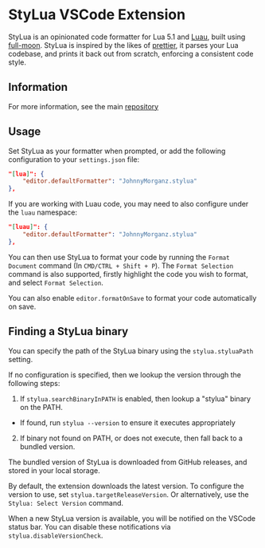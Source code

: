 # StyLua VSCode Extension

StyLua is an opinionated code formatter for Lua 5.1 and [Luau](https://roblox.github.io/luau/), built using [full-moon](https://github.com/Kampfkarren/full-moon).
StyLua is inspired by the likes of [prettier](https://github.com/prettier/prettier), it parses your Lua codebase, and prints it back out from scratch,
enforcing a consistent code style.

## Information

For more information, see the main [repository](https://github.com/JohnnyMorganz/StyLua)

## Usage

Set StyLua as your formatter when prompted, or add the following configuration to your `settings.json` file:

```json
"[lua]": {
    "editor.defaultFormatter": "JohnnyMorganz.stylua"
},
```

If you are working with Luau code, you may need to also configure under the `luau` namespace:

```json
"[luau]": {
    "editor.defaultFormatter": "JohnnyMorganz.stylua"
},
```

You can then use StyLua to format your code by running the `Format Document` command (In `CMD/CTRL + Shift + P`).
The `Format Selection` command is also supported, firstly highlight the code you wish to format, and select `Format Selection`.

You can also enable `editor.formatOnSave` to format your code automatically on save.

## Finding a StyLua binary

You can specify the path of the StyLua binary using the `stylua.styluaPath` setting.

If no configuration is specified, then we lookup the version through the following steps:

1. If `stylua.searchBinaryInPATH` is enabled, then lookup a "stylua" binary on the PATH.

- If found, run `stylua --version` to ensure it executes appropriately

2. If binary not found on PATH, or does not execute, then fall back to a bundled version.

The bundled version of StyLua is downloaded from GitHub releases, and stored in your local storage.

By default, the extension downloads the latest version. To configure the version to use, set `stylua.targetReleaseVersion`.
Or alternatively, use the `Stylua: Select Version` command.

When a new StyLua version is available, you will be notified on the VSCode status bar. You can disable these notifications
via `stylua.disableVersionCheck`.
